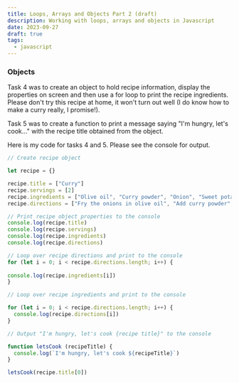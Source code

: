 ```yaml
---
title: Loops, Arrays and Objects Part 2 (draft)
description: Working with loops, arrays and objects in Javascript
date: 2023-09-27
draft: true
tags:
  - javascript
---
```


<h3>Objects</h3>

Task 4 was to create an object to hold recipe information, display the properties on screen and then use a for loop to print the recipe ingredients. Please don't try this recipe at home, it won't turn out well (I do know how to make a curry really, I promise!).

Task 5 was to create a function to print a message saying "I'm hungry, let's cook..." with the recipe title obtained from the object.

Here is my code for tasks 4 and 5. Please see the console for output.

```js
// Create recipe object

let recipe = {}

recipe.title = ["Curry"]
recipe.servings = [2]
recipe.ingredients = ["Olive oil", "Curry powder", "Onion", "Sweet potato", "Chickpeas", "Spinach"]
recipe.directions = ["Fry the onions in olive oil", "Add curry powder", "Add sweet potato"]

// Print recipe object properties to the console
console.log(recipe.title)
console.log(recipe.servings)
console.log(recipe.ingredients)
console.log(recipe.directions)

// Loop over recipe directions and print to the console
for (let i = 0; i < recipe.directions.length; i++) {
 
console.log(recipe.ingredients[i])
}

// Loop over recipe ingredients and print to the console

for (let i = 0; i < recipe.directions.length; i++) {
  console.log(recipe.directions[i])
}

// Output "I'm hungry, let's cook {recipe title}" to the console

function letsCook (recipeTitle) {
  console.log(`I'm hungry, let's cook ${recipeTitle}`)
}

letsCook(recipe.title[0])
```

<script>
    // Create recipe object

let recipe = {}

recipe.title = ["Curry"]
recipe.servings = [2]
recipe.ingredients = ["Olive oil", "Curry powder", "Onion", "Sweet potato", "Chickpeas", "Spinach"]
recipe.directions = ["Fry the onions in olive oil", "Add curry powder", "Add sweet potato"]

// Print recipe object properties to the console
console.log(recipe.title)
console.log(recipe.servings)
console.log(recipe.ingredients)
console.log(recipe.directions)

// Loop over recipe directions and print to the console
for (let i = 0; i < recipe.directions.length; i++) {
 
console.log(recipe.ingredients[i])
}

// Loop over recipe ingredients and print to the console

for (let i = 0; i < recipe.directions.length; i++) {
  console.log(recipe.directions[i])
}

// Output "I'm hungry, let's cook {recipe title}" to the console

function letsCook (recipeTitle) {
  console.log(`I'm hungry, let's cook ${recipeTitle}`)
}

letsCook(recipe.title[0])
</script>



